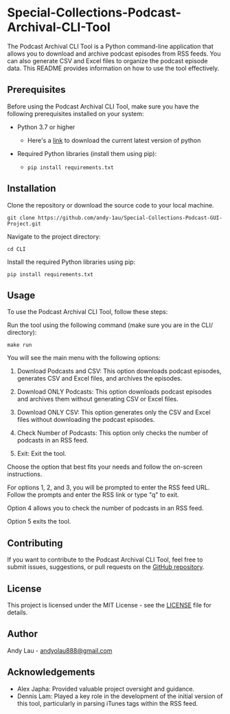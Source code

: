 # Special-Collections-Podcast-Archival-CLI-Tool
The Podcast Archival CLI Tool is a Python command-line application that allows you to download and archive podcast episodes from RSS feeds. You can also generate CSV and Excel files to organize the podcast episode data. This README provides information on how to use the tool effectively.

## Prerequisites
Before using the Podcast Archival CLI Tool, make sure you have the following prerequisites installed on your system:

- Python 3.7 or higher 
  - Here's a [link](https://www.python.org/downloads/) to download the current latest version of python
- Required Python libraries (install them using pip): 
  
  - ```pip install requirements.txt```

## Installation 
Clone the repository or download the source code to your local machine.
```commandline
git clone https://github.com/andy-1au/Special-Collections-Podcast-GUI-Project.git
```
Navigate to the project directory:
```commandline
cd CLI
```
Install the required Python libraries using pip: 
```commandline
pip install requirements.txt
```

## Usage
To use the Podcast Archival CLI Tool, follow these steps:

Run the tool using the following command (make sure you are in the CLI/ directory): 
```commandline
make run
```

You will see the main menu with the following options:

1. Download Podcasts and CSV: This option downloads podcast episodes, generates CSV and Excel files, and archives the episodes.

2. Download ONLY Podcasts: This option downloads podcast episodes and archives them without generating CSV or Excel files.

3. Download ONLY CSV: This option generates only the CSV and Excel files without downloading the podcast episodes.

4. Check Number of Podcasts: This option only checks the number of podcasts in an RSS feed.

5. Exit: Exit the tool.

Choose the option that best fits your needs and follow the on-screen instructions.

For options 1, 2, and 3, you will be prompted to enter the RSS feed URL. Follow the prompts and enter the RSS link or type "q" to exit.

Option 4 allows you to check the number of podcasts in an RSS feed.

Option 5 exits the tool.

## Contributing
If you want to contribute to the Podcast Archival CLI Tool, feel free to submit issues, suggestions, or pull 
requests on the [GitHub repository](https://github.com/andy-1au/Special-Collections-Podcast-GUI-Project).

## License 
This project is licensed under the MIT License - see the [LICENSE](https://github.com/andy-1au/Special-Collections-Podcast-GUI-Project/blob/main/LICENSE) file for details.

## Author
Andy Lau - andyolau888@gmail.com

## Acknowledgements
- Alex Japha: Provided valuable project oversight and guidance. 
- Dennis Lam: Played a key role in the development of the initial version of this tool, particularly in parsing iTunes 
tags within the RSS feed.